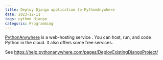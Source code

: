 ```yaml
---
title: Deploy Django application to PythonAnywhere
date: 2023-12-11
tags: python django
categoris: Programming
---
```


[PythonAnywhere](https://www.pythonanywhere.com/) is a web-hosting service .
You can host, run, and code Python in the cloud. It also offers some free services.

See  https://help.pythonanywhere.com/pages/DeployExistingDjangoProject/